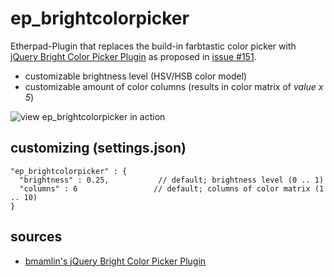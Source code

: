 ep_brightcolorpicker
=======

Etherpad-Plugin that replaces the build-in farbtastic color picker with [jQuery Bright Color Picker Plugin](https://github.com/bmamlin/brightcolorpicker-jquery-plugin) as proposed in [issue #151](https://github.com/ether/etherpad-lite/issues/151).

* customizable brightness level (HSV/HSB color model)
* customizable amount of color columns (results in color matrix of *value x 5*)

![view ep_brightcolorpicker in action](https://raw.githubusercontent.com/gulaschskanone/ep_brightcolorpicker/master/static/image/ep_brightcolorpicker.png)


## customizing (settings.json) ##
```
"ep_brightcolorpicker" : {
  "brightness" : 0.25,           // default; brightness level (0 .. 1)
  "columns" : 6	    			// default; columns of color matrix (1 .. 10)
}
```

## sources ##
* [bmamlin's jQuery Bright Color Picker Plugin](https://github.com/bmamlin/brightcolorpicker-jquery-plugin)
